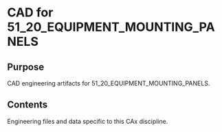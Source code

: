 # CAD for 51_20_EQUIPMENT_MOUNTING_PANELS

## Purpose
CAD engineering artifacts for 51_20_EQUIPMENT_MOUNTING_PANELS.

## Contents
Engineering files and data specific to this CAx discipline.
